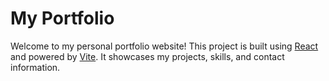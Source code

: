 # My Portfolio

Welcome to my personal portfolio website! This project is built using [React](https://reactjs.org/) and powered by [Vite](https://vitejs.dev/). It showcases my projects, skills, and contact information.
